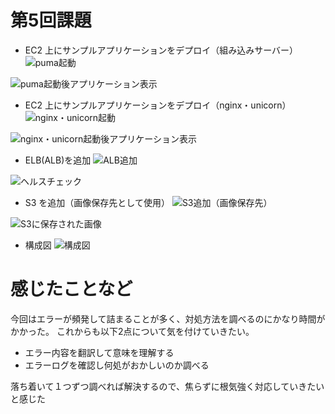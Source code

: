 # 第5回課題
- EC2 上にサンプルアプリケーションをデプロイ（組み込みサーバー）
![puma起動](https://user-images.githubusercontent.com/114926650/208250023-617ed6cd-2b52-4cdc-96c0-1d7839adffb7.png)

![puma起動後アプリケーション表示](https://user-images.githubusercontent.com/114926650/208250046-dfc1909d-24df-49d5-99c1-7fbe5337de73.png)

- EC2 上にサンプルアプリケーションをデプロイ（nginx・unicorn）
![nginx・unicorn起動](https://user-images.githubusercontent.com/114926650/208250151-3223de2e-8da5-42e8-8dd1-37bc645b411c.png)

![nginx・unicorn起動後アプリケーション表示](https://user-images.githubusercontent.com/114926650/208250183-9d32ab96-3a3b-4f07-bf91-0aa0b5a623c5.png)

- ELB(ALB)を追加
![ALB追加](https://user-images.githubusercontent.com/114926650/208250233-7ed82634-2173-4142-9371-20da64b630c2.png)

![ヘルスチェック](https://user-images.githubusercontent.com/114926650/208250245-5be9455e-bafe-487d-b16a-81360eca94c6.png)

-  S3 を追加（画像保存先として使用）
![S3追加（画像保存先）](https://user-images.githubusercontent.com/114926650/208250282-ae0659cb-0756-425b-848b-52a209c6e762.png)

![S3に保存された画像](https://user-images.githubusercontent.com/114926650/208250294-35791a94-2f50-482f-b005-37887da6209c.png)

- 構成図
![構成図](https://user-images.githubusercontent.com/114926650/208251187-439a7f71-db8c-4bc7-8ed3-61e29409c97a.png)


# 感じたことなど
今回はエラーが頻発して詰まることが多く、対処方法を調べるのにかなり時間がかかった。  これからも以下2点について気を付けていきたい。
- エラー内容を翻訳して意味を理解する
- エラーログを確認し何処がおかしいのか調べる

落ち着いて１つずつ調べれば解決するので、焦らずに根気強く対応していきたいと感じた

